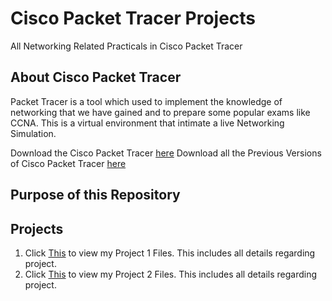# Cisco Packet Tracer Projects
All Networking Related Practicals in Cisco Packet Tracer

## About Cisco Packet Tracer
Packet Tracer is a tool which used to implement the knowledge of networking that we have gained and to prepare some popular exams like CCNA. This is a virtual environment that intimate a live Networking Simulation.

Download the Cisco Packet Tracer [here](https://www.netacad.com/courses/packet-tracer)
Download all the Previous Versions of Cisco Packet Tracer [here](https://www.computernetworkingnotes.com/ccna-study-guide/download-packet-tracer-for-windows-and-linux.html)

## Purpose of this Repository


## Projects
  1. Click [This](https://github.com/harshrajbedi/Cisco-Packet-Tracer-Projects/tree/main/Project%201) to view my Project 1 Files. This includes all details regarding project. 
  2. Click [This](https://github.com/harshrajbedi/Cisco-Packet-Tracer-Projects/tree/main/Project%202) to view my Project 2 Files. This includes all details regarding project. 
